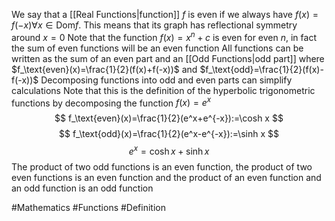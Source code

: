 We say that a [[Real Functions|function]] $f$ is even if we always have $f(x)=f(-x)\forall x\in \text{Dom}f$. This means that its graph has reflectional symmetry around $x=0$
Note that the function $f(x)=x^n+c$ is even for even $n$, in fact the sum of even functions will be an even function
All functions can be written as the sum of an even part and an [[Odd Functions|odd part]] where $f_\text{even}(x)=\frac{1}{2}(f(x)+f(-x))$ and $f_\text{odd}=\frac{1}{2}(f(x)-f(-x))$ Decomposing functions into odd and even parts can simplify calculations
Note that this is the definition of the hyperbolic trigonometric functions by decomposing the function $f(x)=e^x$
$$
f_\text{even}(x)=\frac{1}{2}(e^x+e^{-x}):=\cosh x
$$
$$
f_\text{odd}(x)=\frac{1}{2}(e^x-e^{-x}):=\sinh x
$$
$$
e^x=\cosh x+\sinh x
$$
The product of two odd functions is an even function, the product of two even functions is an even function and the product of an even function and an odd function is an odd function

#Mathematics #Functions #Definition